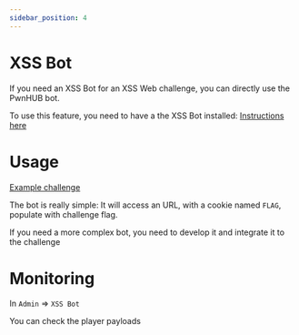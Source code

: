 ```yaml
---
sidebar_position: 4
---
```


# XSS Bot

If you need an XSS Bot for an XSS Web challenge, you can directly use the PwnHUB bot.

To use this feature, you need to have a the XSS Bot installed: [Instructions here](/docs/installation/xss-bot)

# Usage

[Example challenge](https://github.com/PwnHubCTF/challenges/tree/main/web-xss)

The bot is really simple: It will access an URL, with a cookie named `FLAG`, populate with challenge flag.

If you need a more complex bot, you need to develop it and integrate it to the challenge

# Monitoring

In `Admin` => `XSS Bot`

You can check the player payloads